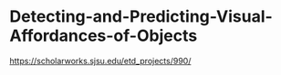 # Detecting-and-Predicting-Visual-Affordances-of-Objects
https://scholarworks.sjsu.edu/etd_projects/990/
